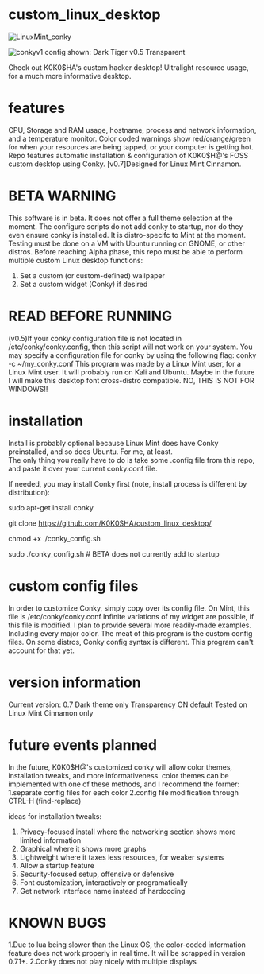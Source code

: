 # custom_linux_desktop
![LinuxMint_conky](https://user-images.githubusercontent.com/92905002/180729486-7de75293-16da-42f0-9621-8d48ce0909a8.png)

![conkyv1](https://user-images.githubusercontent.com/92905002/180728590-d1e7c4d8-1def-41a6-8589-752cdda7b294.png)
config shown: Dark Tiger v0.5 Transparent

Check out K0K0$HA's custom hacker desktop! Ultralight resource usage, for a much more informative desktop. 

# features
CPU, Storage and RAM usage, hostname, process and network information, and a temperature monitor. Color coded warnings show red/orange/green for when your resources are being tapped, or your computer is getting hot. 
Repo features automatic installation & configuration of K0K0$H@'s FOSS custom desktop using Conky. 
[v0.7]Designed for Linux Mint Cinnamon. 


# BETA WARNING
This software is in beta. It does not offer a full theme selection at the moment. The configure scripts do not add conky to startup, nor do they even ensure conky is installed. It is distro-specifc to Mint at the moment. Testing must be done on a VM with Ubuntu running on GNOME, or other distros. Before reaching Alpha phase, this repo must be able to perform multiple custom Linux desktop functions:
1. Set a custom (or custom-defined) wallpaper
2. Set a custom widget (Conky) if desired

# READ BEFORE RUNNING
(v0.5)If your conky configuration file is not located in /etc/conky/conky.config, then this script will not work on your system. You may specify a configuration file for conky by using the following flag: 
conky -c ~/my_conky.conf
This program was made by a Linux Mint user, for a Linux Mint user. It will probably run on Kali and Ubuntu. Maybe in the future I will make this desktop font cross-distro compatible. NO, THIS IS NOT FOR WINDOWS!!

# installation
Install is probably optional because Linux Mint does have Conky preinstalled, and so does Ubuntu. For me, at least.  
The only thing you really have to do is take some .config file from this repo, and paste it over your current conky.conf file.

If needed, you may install Conky first (note, install process is different by distribution):

sudo apt-get install conky

git clone https://github.com/K0K0SHA/custom_linux_desktop/

chmod +x ./conky_config.sh

sudo ./conky_config.sh    # BETA does not currently add to startup

# custom config files
In order to customize Conky, simply copy over its config file. On Mint, this file is /etc/conky/conky.conf
Infinite variations of my widget are possible, if this file is modified. I plan to provide several more 
readily-made examples. Including every major color. The meat of this program is the custom config files.
On some distros, Conky config syntax is different. This program can't account for that yet.

# version information
Current version: 0.7
Dark theme only
Transparency ON default
Tested on Linux Mint Cinnamon only

# future events planned
In the future, K0K0$H@'s customized conky will allow color themes, installation tweaks, and more informativeness.
color themes can be implemented with one of these methods, and I recommend the former:
1.separate config files for each color
2.config file modification through CTRL-H (find-replace)

ideas for installation tweaks:
1. Privacy-focused install where the networking section shows more limited information
2. Graphical where it shows more graphs
3. Lightweight where it taxes less resources, for weaker systems
4. Allow a startup feature
5. Security-focused setup, offensive or defensive
6. Font customization, interactively or programatically
7. Get network interface name instead of hardcoding

# KNOWN BUGS
1.Due to lua being slower than the Linux OS, the color-coded information feature does not work properly in real time. It will be scrapped in version 0.71+. 
2.Conky does not play nicely with multiple displays
